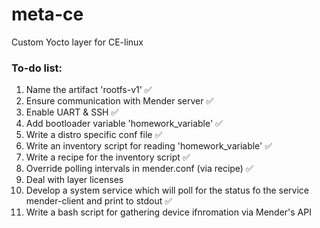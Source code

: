 # meta-ce

Custom Yocto layer for CE-linux 

### To-do list: 
1. Name the artifact 'rootfs-v1' ✅
2. Ensure communication with Mender server ✅
3. Enable UART & SSH ✅
4. Add bootloader variable 'homework_variable' ✅
5. Write a distro specific conf file ✅
6. Write an inventory script for reading 'homework_variable' ✅
7. Write a recipe for the inventory script  ✅
8. Override polling intervals in mender.conf (via recipe) ✅
9. Deal with layer licenses
10. Develop a system service which will poll for the status fo the service mender-client and print to stdout ✅
11. Write a bash script for gathering device ifnromation via Mender's API
